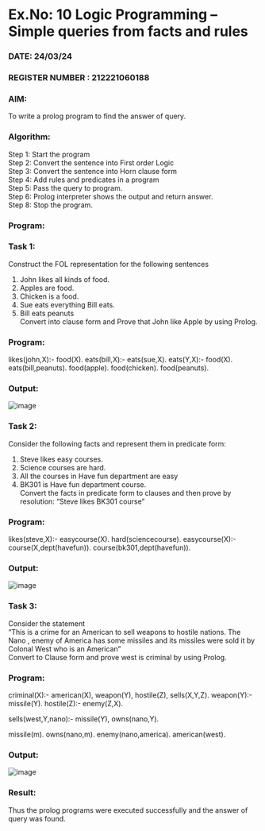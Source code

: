 # Ex.No: 10  Logic Programming –  Simple queries from facts and rules
### DATE:  24/03/24
### REGISTER NUMBER : 212221060188
### AIM: 
To write a prolog program to find the answer of query. 
###  Algorithm:
 Step 1: Start the program <br> 
 Step 2: Convert the sentence into First order Logic  <br> 
 Step 3:  Convert the sentence into Horn clause form  <br> 
 Step 4: Add rules and predicates in a program   <br> 
 Step 5:  Pass the query to program. <br> 
 Step 6: Prolog interpreter shows the output and return answer. <br> 
 Step 8:  Stop the program.
### Program:
### Task 1:
Construct the FOL representation for the following sentences <br> 
1.	John likes all kinds of food.  <br> 
2.	Apples are food.  <br> 
3.	Chicken is a food.  <br> 
4.	Sue eats everything Bill eats. <br> 
5.	 Bill eats peanuts  <br> 
   Convert into clause form and Prove that John like Apple by using Prolog. <br> 
### Program:
likes(john,X):- food(X). eats(bill,X):- eats(sue,X). eats(Y,X):- food(X). eats(bill,peanuts). food(apple). food(chicken). food(peanuts).

### Output:
![image](https://github.com/KarthikeyanJ118/AI_Lab_2023-24/assets/160995906/b7f56e61-1501-469b-8113-56c30ddcd3f7)

### Task 2:
Consider the following facts and represent them in predicate form: <br>              
1.	Steve likes easy courses. <br> 
2.	Science courses are hard. <br> 
3. All the courses in Have fun department are easy <br> 
4. BK301 is Have fun department course.<br> 
Convert the facts in predicate form to clauses and then prove by resolution: “Steve likes BK301 course”<br> 

### Program:
likes(steve,X):- easycourse(X). hard(sciencecourse). easycourse(X):- course(X,dept(havefun)). course(bk301,dept(havefun)).

### Output:
![image](https://github.com/KarthikeyanJ118/AI_Lab_2023-24/assets/160995906/53cd32f1-a4b8-4e4b-ab68-8f0dd47625ca)

### Task 3:
Consider the statement <br> 
“This is a crime for an American to sell weapons to hostile nations. The Nano , enemy of America has some missiles and its missiles were sold it by Colonal West who is an American” <br> 
Convert to Clause form and prove west is criminal by using Prolog.<br> 
### Program:
criminal(X):- american(X), weapon(Y), hostile(Z), sells(X,Y,Z). weapon(Y):- missile(Y). hostile(Z):- enemy(Z,X).

sells(west,Y,nano):- missile(Y), owns(nano,Y).

missile(m). owns(nano,m). enemy(nano,america). american(west).

### Output:
![image](https://github.com/KarthikeyanJ118/AI_Lab_2023-24/assets/160995906/970e4014-df53-4082-9606-8c7c2ae605ce)

### Result:
Thus the prolog programs were executed successfully and the answer of query was found.
